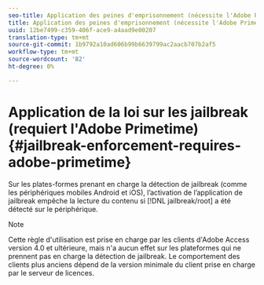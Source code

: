 ```yaml
---
seo-title: Application des peines d'emprisonnement (nécessite l'Adobe Primetime)
title: Application des peines d'emprisonnement (nécessite l'Adobe Primetime)
uuid: 12be7499-c359-406f-ace9-a4aad9e00207
translation-type: tm+mt
source-git-commit: 1b9792a10ad606b99b6639799ac2aacb707b2af5
workflow-type: tm+mt
source-wordcount: '82'
ht-degree: 0%

---
```



# Application de la loi sur les jailbreak (requiert l&#39;Adobe Primetime) {#jailbreak-enforcement-requires-adobe-primetime}

Sur les plates-formes prenant en charge la détection de jailbreak (comme les périphériques mobiles Android et iOS), l’activation de l’application de jailbreak empêche la lecture du contenu si [!DNL jailbreak/root] a été détecté sur le périphérique.

>[!NOTE]
>
>Cette règle d&#39;utilisation est prise en charge par les clients d&#39;Adobe Access version 4.0 et ultérieure, mais n&#39;a aucun effet sur les plateformes qui ne prennent pas en charge la détection de jailbreak. Le comportement des clients plus anciens dépend de la version minimale du client prise en charge par le serveur de licences.

